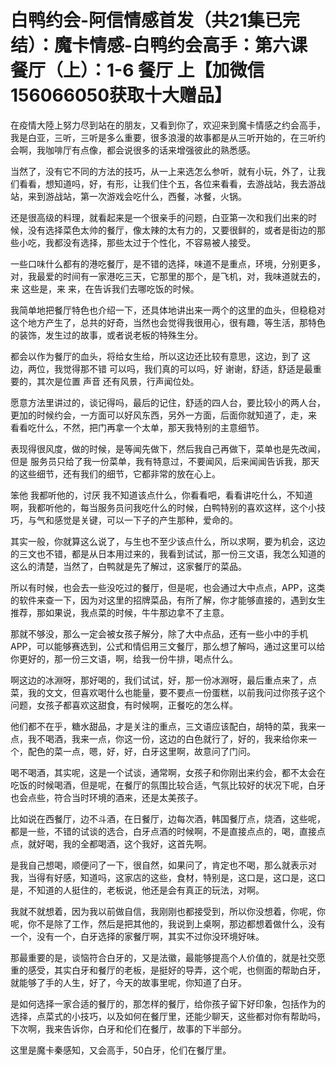 # 白鸭约会-阿信情感首发（共21集已完结）：魔卡情感-白鸭约会高手：第六课 餐厅（上）：1-6 餐厅 上【加微信156066050获取十大赠品】

在疫情大陸上努力尽到站在的朋友，又看到你了，欢迎来到魔卡情感之约会高手，我是白亚，三听，三听是多么重要，很多浪漫的故事都是从三听开始的，在三听约会啊，我咖啡厅有点像，都会说很多的话来增强彼此的熟悉感。

当然了，没有它不同的方法的技巧，从一上来选怎么参听，就有小玩，外了，让我们看看，想知道吗，好，有形，让我们住个五，各位来看看，去游战站，我去游战站，来到游战站，第一次游戏会吃什么，西餐，冰餐，火锅。

还是很高级的料理，就看起来是一个很亲手的问题，白亚第一次和我们出来的时候，没有选择菜色太帅的餐厅，像太辣的太有力的，又要很鲜的，或者是街边的那些小吃，我都没有选择，那些太过于个性化，不容易被人接受。

一些口味什么都有的港吃餐厅，是不错的选择，味道不是重点，环境，分别更多，对，我最爱的时间有一家港吃三天，它那里的那个，是飞机，对，我味道就去的，来 这些是，来 来，在告诉我们去哪吃饭的时候。

我简单地把餐厅特色也介绍一下，还具体地讲出来一两个的这里的血头，但稳稳对这个地方产生了，总共的好奇，当然也会觉得我很用心，很有趣，等生活，那特色的装饰，发生过的故事，或者说老板的特殊生分。

都会以作为餐厅的血头，将给女生给，所以这边还比较有意思，这边，到了 这边，两位，我觉得那不错 可以吗，我们真的可以吗，好 谢谢，舒适，舒适是最重要的，其次是位置 声音 还有风景，行声闻位处。

愿意方法里讲过的，谈记得吗，最后的记住，舒适的四人台，要比较小的两人台，更加的时候约会，一方面可以好风东西，另外一方面，后面你就知道了，走，来 看看吃什么，不然，把门再拿一个太单，那天我特别的主意细节。

表现得很风度，做的时候，是等闻先做下，然后我自己再做下，菜单也是先改闻，但是 服务员只给了我一份菜单，我有特意过，不要闻风，后来闻闻告诉我，那天的这些细节，还有我们的细节，它都非常的放在心上。

笨他 我都听他的，讨厌 我不知道该点什么，你看看吧，看看讲吃什么，不知道啊，我都听他的，每当服务员问我吃什么的时候，白鸭特别的喜欢这样，这个小技巧，与气和感觉是关键，可以一下子的产生那种，爱命的。

其实一般，你就算这么说了，与生也不至少该点什么，所以求啊，要为机会，这边的三文也不错，都是从日本用过来的，我看到试试，那一份三文语，我怎么知道的这么的清楚，当然了，白鸭就是先了解过，这家餐厅的菜品。

所以有时候，也会去一些没吃过的餐厅，但是呢，也会通过大中点点，APP，这类的软件来查一下，因为对这里的招牌菜品，有所了解，你才能够直接的，遇到女生推荐，那如果说，我点菜的时候，牛牛那边拿不了主意。

那就不够没，那么一定会被女孩子解分，除了大中点品，还有一些小中的手机APP，可以能够赛选到，公式和情侣用三文餐厅，那么想了解吗，通过这里可以给你更好的，那一份三文语，啊，给我一份牛排，喝点什么。

啊这边的冰淵呀，那好喝的，我们试试，好，那一份冰淵呀，最后重点来了，点菜，我的文文，但喜欢喝什么也能量，要不要点一份蛋糕，以前我问过你孩子这个问题，女孩子都喜欢这甜食，有时候啊，正餐吃的怎么样。

他们都不在乎，糖水甜品，才是关注的重点，三文语应该配白，胡特的菜，我来一点，我不喝酒，我来一点，你这一份，这边的白色就行了，好的，我来给你来一个，配色的菜一点，嗯，好，好，白牙这里啊，故意问了门问。

喝不喝酒，其实呢，这是一个试谈，通常啊，女孩子和你刚出来约会，都不太会在吃饭的时候喝酒，但是呢，在餐厅的氛围比较合适，气氛比较好的状况下呢，白牙也会点些，符合当时环境的酒来，还是太美孩子。

比如说在西餐厅，边不斗酒，在日餐厅，边每次酒，韩国餐厅点，烧酒，这些呢，都是一些，不错的试谈的选合，白牙点酒的时候啊，不是直接点点的，喝，直接点点，就好喝，我的全都喝酒，这个我好，这首先啊。

是我自己想喝，顺便问了一下，很自然，如果问了，肯定也不喝，那么就表示对我，当得有好感，知道吗，这家店的这些，食材，特别是，这口是，这口是，这口是，不知道的人挺住的，老板说，他还是会有真正的玩法，对啊。

我就不就想着，因为我以前做自信，我刚刚也都接受到，所以你没想着，你呢，你呢，你不是除了工作，然后是把其他的，我说到上桌啊，那边都想着做什么，没有一个，没有一个，白牙选择的家餐厅啊，其实不过你没环境好味。

那最重要的是，谈恼符合白牙的，又是法徽，最能够提高个人价值的，就是社交愿重的感受，其实白牙和餐厅的老板，是挺好的导弄，这个呢，也侧面的帮助白牙，就能够了手的人生，好了，今天的故事里呢，你知道了白牙。

是如何选择一家合适的餐厅的，那怎样的餐厅，给你孩子留下好印象，包括作为的选择，点菜式的小技巧，以及如何在餐厅里，还能少聊天，这些都对你有帮助吗，下次啊，我来告诉你，白牙和伦们在餐厅，故事的下半部分。

这里是魔卡秦感知，又会高手，50白牙，伦们在餐厅里。